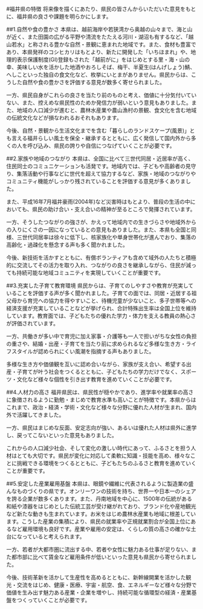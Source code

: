 #福井県の特徴
将来像を描くにあたり、県民の皆さんからいただいた意見をもとに、福井県の良さや課題を明らかにします。

##1.自然や食の豊かさ
本県は、越前海岸や若狭湾から奥越の山々まで、海と山が近く、また田園の広がる平野や清流をたたえる河川・湖沼も有するなど、「越山若水」と称される豊かな自然・景観に恵まれた地域です。また、食材も豊富であり、本県発祥のコシヒカリはもとより、新たに開発した「いちほまれ」や、地理的表示保護制度(GI)登録もされた「越前がに」をはじめとする里・海・山の幸、美味しい水を活かした地酒やおろしそば、梅干、半夏生(はんげしょう)鯖、へしこといった独自の食文化など、枚挙にいとまがありません。県民からは、こうした自然や食の豊かさを評価する意見が数多く寄せられました。

一方、県民自身がこれらの良さを当たり前のものと考え、価値に十分気付いていない、また、控えめな県民性のためか発信力が弱いという意見もありました。また、地域の人口減少が進むと、農林水産業や農山漁村の景観、食文化を含む地域の伝統文化などが損なわれるおそれもあります。

今後、自然・景観から生活文化までを含む「暮らしのランドスケープ(風景)」とも言える福井らしい風土を保全・継承するとともに、広く発信して国内外から多くの人を呼び込み、県民の誇りや自信につなげていくことが必要です。

##2.家族や地域のつながり
本県は、全国に比べて三世代同居・近居率が高く、住民同士のコミュニケーションも活発です。地域内では、子どもや高齢者の見守り、集落活動や行事などに世代を超えて協力するなど、家族・地域のつながりやコミュニティ機能がしっかり残されていることを評価する意見が多くありました。

また、平成16年7月福井豪雨(2004年)など災害時はもとより、普段の生活の中においても、県民の助け合い・支え合いの精神が至るところで発揮されています。

一方、そうしたつながりの強さが、かえって地域内での生きづらさや地域外からの入りにくさの一因になっているとの意見もありました。また、本県も全国と同様、三世代同居率は徐々に低下し、核家族化や単身世帯化が進んでおり、集落の高齢化・過疎化を懸念する声も多く聞かれました。

今後、新技術を活かすとともに、有償ボランティアも含めて域外の人たちと積極的に交流してその活力を取り入れ、つながりの良さを継承しながら、住民が減っても持続可能な地域コミュニティを実現していくことが重要です。

##3.充実した子育て教育環境
県民からは、子育てのしやすさや教育が充実していることを評価する声が多く聞かれました。子育ての面では、同居・近居する祖父母から育児への協力を得やすいこと、待機児童が少ないこと、多子世帯等への経済支援が充実していることなどが挙げられ、合計特殊出生率は全国上位を維持しています。教育面では、子どもたちの優れた学力・体力を支える教員の熱心さが評価されています。

一方、共働きが多い中で育児に加え家事・介護等も一人で担いがちな女性の負担の重さや、結婚・出産・子育てを当たり前に求められるなど多様な生き方・ライフスタイルが認められにくい風潮を指摘する声もありました。

多様な生き方や価値観を互いに認め合いながら、家族が支え合い、希望する出産・子育てが叶う社会をつくるとともに、子どもたちの学力だけでなく、スポーツ・文化など様々な個性を引き出す教育を進めていくことが必要です。

##4.人材力の高さ
福井県民は、県民性が穏やかであり、進学率や就業率の高さに象徴されるように勤勉・まじめで教育水準も高いことが特徴です。本県からはこれまで、政治・経済・学術・文化など様々な分野に優れた人材が生まれ、国内外で活躍してきました。

一方、県民はまじめな反面、安定志向が強い、あるいは優れた人材は県外に進学し、戻ってこないといった意見もありました。

これからの人口減少社会、そして変化の激しい時代にあって、ふるさとを担う人材はとても大切です。県民が変化に対応して柔軟に知識・技能を高め、様々なことに挑戦できる環境をつくるとともに、子どもたちのふるさと教育を進めていくことが重要です。

##5.安定した産業雇用基盤
本県は、眼鏡や繊維に代表されるように製造業の盛んなものづくりの県です。オンリーワンの技術を持ち、世界一や日本一のシェアを誇る企業が数多くあります。また、丹南地域を中心に、1500年の伝統がある和紙や漆器をはじめとした伝統工芸が受け継がれており、ブランド化や産地観光など新たな動きも生まれています。お米をはじめ農林水産業も地域に根差しています。こうした産業の集積により、県民の就業率や正規就業割合が全国上位にあるなど雇用環境も良好です。産業や雇用の安定は、くらしの質の高さの確かな土台になっていると考えられます。

一方、若者が大都市圏に流出する中、若者や女性に魅力ある仕事が足りない、また都市部に比べて賃金など雇用条件が低いといった意見も県民から寄せられました。

今後、技術革新を活かして生産性を高めるとともに、新幹線開業を活かした観光・交流をはじめ、健康・医療、宇宙・航空、食、エネルギーなど様々な分野で価値を生み出す魅力ある産業・企業を増やし、持続可能な循環型の経済・産業基盤をつくっていくことが必要です。
